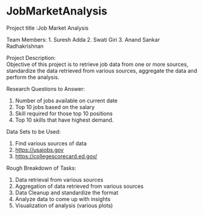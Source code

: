 # JobMarketAnalysis

Project title	:Job Market Analysis

Team Members:	1.	Suresh Adda 2.	Swati Giri 3.	Anand Sankar Radhakrishnan

Project Description:	
Objective of this project is to retrieve job data from one or more sources, 
standardize the data retrieved from various sources, aggregate the data and 
perform the analysis.

Research Questions to Answer:	
1.	Number of jobs available on current date
2.	Top 10 jobs based on the salary
3.	Skill required for those top 10 positions
4.	Top 10 skills that have highest demand.

Data Sets to be Used:		
1.  Find various sources of data
2.	https://usajobs.gov
3.	https://collegescorecard.ed.gov/

Rough Breakdown of Tasks: 	
1.	Data retrieval from various sources
2.	Aggregation of data retrieved from various sources
3.	Data Cleanup and standardize the format
4.	Analyze data to come up with insights
5.	Visualization of analysis (various plots)
